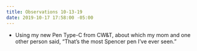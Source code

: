 ```yaml
---
title: Observations 10-13-19
date: 2019-10-17 17:58:00 -05:00
---
```


- Using my new Pen Type-C from CW&T, about which my mom and one other person said, “That’s the most Spencer pen I’ve ever seen.”